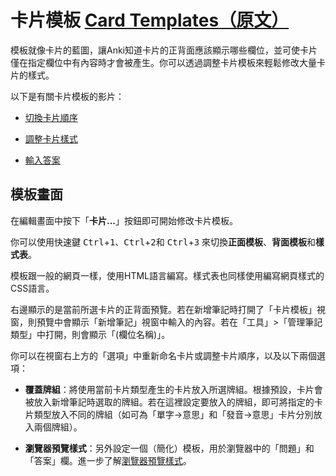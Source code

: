 # 卡片模板 [Card Templates<span class="original-link">（原文）</span>](https://docs.ankiweb.net/templates/intro.html)

模板就像卡片的藍圖，讓Anki知道卡片的正背面應該顯示哪些欄位，並可使卡片僅在指定欄位中有內容時才會被產生。你可以透過調整卡片模板來輕鬆修改大量卡片的樣式。

以下是有關卡片模板的影片：

- [切換卡片順序](http://www.youtube.com/watch?v=DnbKwHEQ1mA&yt:cc=on)

- [調整卡片樣式](http://www.youtube.com/watch?v=F1j1Zx0mXME&yt:cc=on)

- [輸入答案](http://www.youtube.com/watch?v=5tYObQ3ocrw&yt:cc=on)

## 模板畫面

在編輯畫面中按下「**卡片...**」按鈕即可開始修改卡片模板。

你可以使用快速鍵 <kbd>Ctrl</kbd>+<kbd>1</kbd>、<kbd>Ctrl</kbd>+<kbd>2</kbd>和 <kbd>Ctrl</kbd>+<kbd>3</kbd> 來切換**正面模板**、**背面模板**和**樣式表**。

模板跟一般的網頁一樣，使用HTML語言編寫。樣式表也同樣使用編寫網頁樣式的CSS語言。

右邊顯示的是當前所選卡片的正背面預覽。若在新增筆記時打開了「卡片模板」視窗，則預覽中會顯示「新增筆記」視窗中輸入的內容。若在「工具」>「管理筆記類型」中打開，則會顯示「(欄位名稱)」。

你可以在視窗右上方的「選項」中重新命名卡片或調整卡片順序，以及以下兩個選項：

- **覆蓋牌組**：將使用當前卡片類型產生的卡片放入所選牌組。根據預設，卡片會被放入新增筆記時選取的牌組。若在這裡設定要放入的牌組，即可將指定的卡片類型放入不同的牌組（如可為「單字→意思」和「發音→意思」卡片分別放入兩個牌組）。

- **瀏覽器預覽樣式**：另外設定一個（簡化）模板，用於瀏覽器中的「問題」和「答案」欄。進一步了解[瀏覽器預覽樣式](styling.md#瀏覽器預覽樣式-browser-appearance)。
